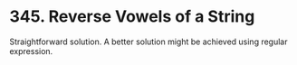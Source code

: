 # 345. Reverse Vowels of a String

Straightforward solution. A better solution might be achieved using regular expression.   